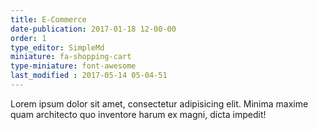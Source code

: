```yaml
---
title: E-Commerce
date-publication: 2017-01-18 12-00-00
order: 1
type_editor: SimpleMd
miniature: fa-shopping-cart
type-miniature: font-awesome
last_modified : 2017-05-14 05-04-51
---
```

Lorem ipsum dolor sit amet, consectetur adipisicing elit. Minima maxime quam architecto quo inventore harum ex magni, dicta impedit!